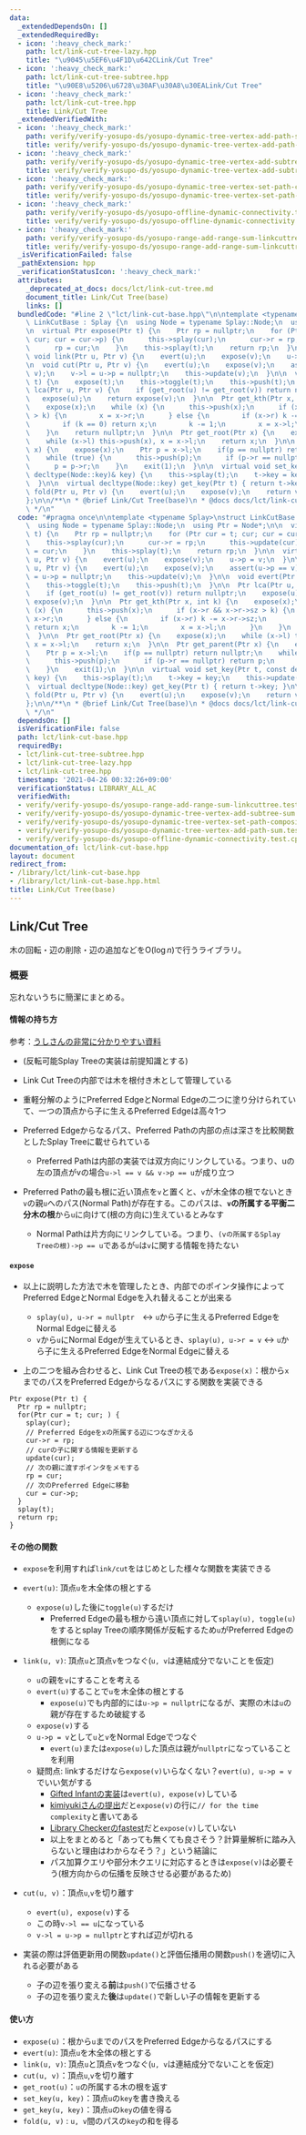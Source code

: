 ```yaml
---
data:
  _extendedDependsOn: []
  _extendedRequiredBy:
  - icon: ':heavy_check_mark:'
    path: lct/link-cut-tree-lazy.hpp
    title: "\u9045\u5EF6\u4F1D\u642CLink/Cut Tree"
  - icon: ':heavy_check_mark:'
    path: lct/link-cut-tree-subtree.hpp
    title: "\u90E8\u5206\u6728\u30AF\u30A8\u30EALink/Cut Tree"
  - icon: ':heavy_check_mark:'
    path: lct/link-cut-tree.hpp
    title: Link/Cut Tree
  _extendedVerifiedWith:
  - icon: ':heavy_check_mark:'
    path: verify/verify-yosupo-ds/yosupo-dynamic-tree-vertex-add-path-sum.test.cpp
    title: verify/verify-yosupo-ds/yosupo-dynamic-tree-vertex-add-path-sum.test.cpp
  - icon: ':heavy_check_mark:'
    path: verify/verify-yosupo-ds/yosupo-dynamic-tree-vertex-add-subtree-sum.test.cpp
    title: verify/verify-yosupo-ds/yosupo-dynamic-tree-vertex-add-subtree-sum.test.cpp
  - icon: ':heavy_check_mark:'
    path: verify/verify-yosupo-ds/yosupo-dynamic-tree-vertex-set-path-composite.test.cpp
    title: verify/verify-yosupo-ds/yosupo-dynamic-tree-vertex-set-path-composite.test.cpp
  - icon: ':heavy_check_mark:'
    path: verify/verify-yosupo-ds/yosupo-offline-dynamic-connectivity.test.cpp
    title: verify/verify-yosupo-ds/yosupo-offline-dynamic-connectivity.test.cpp
  - icon: ':heavy_check_mark:'
    path: verify/verify-yosupo-ds/yosupo-range-add-range-sum-linkcuttree.test.cpp
    title: verify/verify-yosupo-ds/yosupo-range-add-range-sum-linkcuttree.test.cpp
  _isVerificationFailed: false
  _pathExtension: hpp
  _verificationStatusIcon: ':heavy_check_mark:'
  attributes:
    _deprecated_at_docs: docs/lct/link-cut-tree.md
    document_title: Link/Cut Tree(base)
    links: []
  bundledCode: "#line 2 \"lct/link-cut-base.hpp\"\n\ntemplate <typename Splay>\nstruct\
    \ LinkCutBase : Splay {\n  using Node = typename Splay::Node;\n  using Ptr = Node*;\n\
    \n  virtual Ptr expose(Ptr t) {\n    Ptr rp = nullptr;\n    for (Ptr cur = t;\
    \ cur; cur = cur->p) {\n      this->splay(cur);\n      cur->r = rp;\n      this->update(cur);\n\
    \      rp = cur;\n    }\n    this->splay(t);\n    return rp;\n  }\n\n  virtual\
    \ void link(Ptr u, Ptr v) {\n    evert(u);\n    expose(v);\n    u->p = v;\n  }\n\
    \n  void cut(Ptr u, Ptr v) {\n    evert(u);\n    expose(v);\n    assert(u->p ==\
    \ v);\n    v->l = u->p = nullptr;\n    this->update(v);\n  }\n\n  void evert(Ptr\
    \ t) {\n    expose(t);\n    this->toggle(t);\n    this->push(t);\n  }\n\n  Ptr\
    \ lca(Ptr u, Ptr v) {\n    if (get_root(u) != get_root(v)) return nullptr;\n \
    \   expose(u);\n    return expose(v);\n  }\n\n  Ptr get_kth(Ptr x, int k) {\n\
    \    expose(x);\n    while (x) {\n      this->push(x);\n      if (x->r && x->r->sz\
    \ > k) {\n        x = x->r;\n      } else {\n        if (x->r) k -= x->r->sz;\n\
    \        if (k == 0) return x;\n        k -= 1;\n        x = x->l;\n      }\n\
    \    }\n    return nullptr;\n  }\n\n  Ptr get_root(Ptr x) {\n    expose(x);\n\
    \    while (x->l) this->push(x), x = x->l;\n    return x;\n  }\n\n  Ptr get_parent(Ptr\
    \ x) {\n    expose(x);\n    Ptr p = x->l;\n    if(p == nullptr) return nullptr;\n\
    \    while (true) {\n      this->push(p);\n      if (p->r == nullptr) return p;\n\
    \      p = p->r;\n    }\n    exit(1);\n  }\n\n  virtual void set_key(Ptr t, const\
    \ decltype(Node::key)& key) {\n    this->splay(t);\n    t->key = key;\n    this->update(t);\n\
    \  }\n\n  virtual decltype(Node::key) get_key(Ptr t) { return t->key; }\n\n  decltype(Node::key)\
    \ fold(Ptr u, Ptr v) {\n    evert(u);\n    expose(v);\n    return v->sum;\n  }\n\
    };\n\n/**\n * @brief Link/Cut Tree(base)\n * @docs docs/lct/link-cut-tree.md\n\
    \ */\n"
  code: "#pragma once\n\ntemplate <typename Splay>\nstruct LinkCutBase : Splay {\n\
    \  using Node = typename Splay::Node;\n  using Ptr = Node*;\n\n  virtual Ptr expose(Ptr\
    \ t) {\n    Ptr rp = nullptr;\n    for (Ptr cur = t; cur; cur = cur->p) {\n  \
    \    this->splay(cur);\n      cur->r = rp;\n      this->update(cur);\n      rp\
    \ = cur;\n    }\n    this->splay(t);\n    return rp;\n  }\n\n  virtual void link(Ptr\
    \ u, Ptr v) {\n    evert(u);\n    expose(v);\n    u->p = v;\n  }\n\n  void cut(Ptr\
    \ u, Ptr v) {\n    evert(u);\n    expose(v);\n    assert(u->p == v);\n    v->l\
    \ = u->p = nullptr;\n    this->update(v);\n  }\n\n  void evert(Ptr t) {\n    expose(t);\n\
    \    this->toggle(t);\n    this->push(t);\n  }\n\n  Ptr lca(Ptr u, Ptr v) {\n\
    \    if (get_root(u) != get_root(v)) return nullptr;\n    expose(u);\n    return\
    \ expose(v);\n  }\n\n  Ptr get_kth(Ptr x, int k) {\n    expose(x);\n    while\
    \ (x) {\n      this->push(x);\n      if (x->r && x->r->sz > k) {\n        x =\
    \ x->r;\n      } else {\n        if (x->r) k -= x->r->sz;\n        if (k == 0)\
    \ return x;\n        k -= 1;\n        x = x->l;\n      }\n    }\n    return nullptr;\n\
    \  }\n\n  Ptr get_root(Ptr x) {\n    expose(x);\n    while (x->l) this->push(x),\
    \ x = x->l;\n    return x;\n  }\n\n  Ptr get_parent(Ptr x) {\n    expose(x);\n\
    \    Ptr p = x->l;\n    if(p == nullptr) return nullptr;\n    while (true) {\n\
    \      this->push(p);\n      if (p->r == nullptr) return p;\n      p = p->r;\n\
    \    }\n    exit(1);\n  }\n\n  virtual void set_key(Ptr t, const decltype(Node::key)&\
    \ key) {\n    this->splay(t);\n    t->key = key;\n    this->update(t);\n  }\n\n\
    \  virtual decltype(Node::key) get_key(Ptr t) { return t->key; }\n\n  decltype(Node::key)\
    \ fold(Ptr u, Ptr v) {\n    evert(u);\n    expose(v);\n    return v->sum;\n  }\n\
    };\n\n/**\n * @brief Link/Cut Tree(base)\n * @docs docs/lct/link-cut-tree.md\n\
    \ */\n"
  dependsOn: []
  isVerificationFile: false
  path: lct/link-cut-base.hpp
  requiredBy:
  - lct/link-cut-tree-subtree.hpp
  - lct/link-cut-tree-lazy.hpp
  - lct/link-cut-tree.hpp
  timestamp: '2021-04-26 00:32:26+09:00'
  verificationStatus: LIBRARY_ALL_AC
  verifiedWith:
  - verify/verify-yosupo-ds/yosupo-range-add-range-sum-linkcuttree.test.cpp
  - verify/verify-yosupo-ds/yosupo-dynamic-tree-vertex-add-subtree-sum.test.cpp
  - verify/verify-yosupo-ds/yosupo-dynamic-tree-vertex-set-path-composite.test.cpp
  - verify/verify-yosupo-ds/yosupo-dynamic-tree-vertex-add-path-sum.test.cpp
  - verify/verify-yosupo-ds/yosupo-offline-dynamic-connectivity.test.cpp
documentation_of: lct/link-cut-base.hpp
layout: document
redirect_from:
- /library/lct/link-cut-base.hpp
- /library/lct/link-cut-base.hpp.html
title: Link/Cut Tree(base)
---
```

## Link/Cut Tree

木の回転・辺の削除・辺の追加などを$\mathrm{O}(\log n)$で行うライブラリ。

### 概要

忘れないうちに簡潔にまとめる。

#### 情報の持ち方

参考：[うしさんの非常に分かりやすい資料](https://ei1333.hateblo.jp/entry/2018/05/29/011140)

- (反転可能Splay Treeの実装は前提知識とする)

- Link Cut Treeの内部では木を根付き木として管理している

- 重軽分解のようにPreferred EdgeとNormal Edgeの二つに塗り分けられていて、一つの頂点から子に生えるPreferred Edgeは高々1つ

- Preferred Edgeからなるパス、Preferred Pathの内部の点は深さを比較関数としたSplay Treeに載せられている

  - Preferred Pathは内部の実装では双方向にリンクしている。つまり、uの左の頂点がvの場合`u->l == v && v->p == u`が成り立つ

- Preferred Pathの最も根に近い頂点を`v`と置くと、`v`が木全体の根でないとき`v`の親`u`へのパス(Normal Path)が存在する。このパスは、**`v`の所属する平衡二分木の根**から`u`に向けて(根の方向に)生えているとみなす
  - Normal Pathは片方向にリンクしている。つまり、`(vの所属するSplay Treeの根)->p == u`であるが`u`は`v`に関する情報を持たない

#### `expose`

- 以上に説明した方法で木を管理したとき、内部でのポインタ操作によってPreferred EdgeとNormal Edgeを入れ替えることが出来る

  - `splay(u), u->r = nullptr`　$\leftrightarrow$ `u`から子に生えるPreferred EdgeをNormal Edgeに替える
  - `v`から`u`にNormal Edgeが生えているとき、`splay(u), u->r = v` $\leftrightarrow$ `u`から子に生えるPreferred EdgeをNormal Edgeに替える

- 上の二つを組み合わせると、Link Cut Treeの核である`expose(x)`：根から`x`までのパスをPreferred Edgeからなるパスにする関数を実装できる

```
Ptr expose(Ptr t) {
  Ptr rp = nullptr;
  for(Ptr cur = t; cur; ) {
    splay(cur); 
    // Preferred Edgeをxの所属する辺につなぎかえる
    cur->r = rp; 
    // curの子に関する情報を更新する
    update(cur);
    // 次の親に渡すポインタをメモする
    rp = cur; 
    // 次のPreferred Edgeに移動
    cur = cur->p;
  }
  splay(t);
  return rp;
}
```

#### その他の関数

- `expose`を利用すれば`link/cut`をはじめとした様々な関数を実装できる

- `evert(u)`: 頂点`u`を木全体の根とする
  - `expose(u)`した後に`toggle(u)`するだけ
    - Preferred Edgeの最も根から遠い頂点に対して`splay(u), toggle(u)`をするとsplay Treeの順序関係が反転するため`u`がPreferred Edgeの根側になる

- `link(u, v)`: 頂点`u`と頂点`v`をつなぐ(`u, v`は連結成分でないことを仮定)
  - `u`の親を`v`にすることを考える
  - `evert(u)`することで`u`を木全体の根とする
    - `expose(u)`でも内部的には`u->p = nullptr`になるが、実際の木は`u`の親が存在するため破綻する
  - `expose(v)`する
  - `u->p = v`として`u`と`v`をNormal Edgeでつなぐ
    - `evert(u)`または`expose(u)`した頂点は親が`nullptr`になっていることを利用
  - 疑問点: linkするだけなら`expose(v)`いらなくない？`evert(u), u->p = v`でいい気がする
    - [Gifted Infantの実装](http://yosupo06.github.io/Algorithm/src/datastructure/linkcuttree.hpp)は`evert(u), expose(v)`している
    - [kimiyukiさんの提出](https://judge.yosupo.jp/submission/4151)だと`expose(v)`の行に`// for the time complexity`と書いてある
    - [Library Checkerのfastest](https://judge.yosupo.jp/submission/31941)だと`expose(v)`していない
    - 以上をまとめると「あっても無くても良さそう？計算量解析に踏み入らないと理由はわからなそう？」という結論に
    - パス加算クエリや部分木クエリに対応するときは`expose(v)`は必要そう(根方向からの伝播を反映させる必要があるため)

- `cut(u, v)`：頂点`u`,`v`を切り離す
  - `evert(u), expose(v)`する
  - この時`v->l == u`になっている
  - `v->l = u->p = nullptr`とすれば辺が切れる

- 実装の際は評価更新用の関数`update()`と評価伝播用の関数`push()`を適切に入れる必要がある
  - 子の辺を張り変える**前**は`push()`で伝播させる
  - 子の辺を張り変えた**後**は`update()`で新しい子の情報を更新する

#### 使い方

- `expose(u)`：根から`u`までのパスをPreferred Edgeからなるパスにする
- `evert(u)`: 頂点`u`を木全体の根とする
- `link(u, v)`: 頂点`u`と頂点`v`をつなぐ(`u, v`は連結成分でないことを仮定)
- `cut(u, v)`：頂点`u`,`v`を切り離す
- `get_root(u)`：`u`の所属する木の根を返す
- `set_key(u, key)`：頂点`u`の`key`を書き換える
- `get_key(u, key)`：頂点`u`の`key`の値を得る
- `fold(u, v)` : `u, v`間のパスの`key`の和を得る
